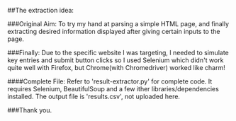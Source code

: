 ##The extraction idea:

###Original Aim:
To try my hand at parsing a simple HTML page, and finally extracting desired information displayed after giving certain inputs to the page.

###Finally:
Due to the specific website I was targeting, I needed to simulate key entries and submit button clicks so I used Selenium which didn't work quite well with Firefox, but Chrome(with Chromedriver) worked like charm!

####Complete File:
Refer to 'result-extractor.py' for complete code.
It requires Selenium, BeautifulSoup and a few ither libraries/dependencies installed.
The output file is 'results.csv', not uploaded here.

###Thank you.
